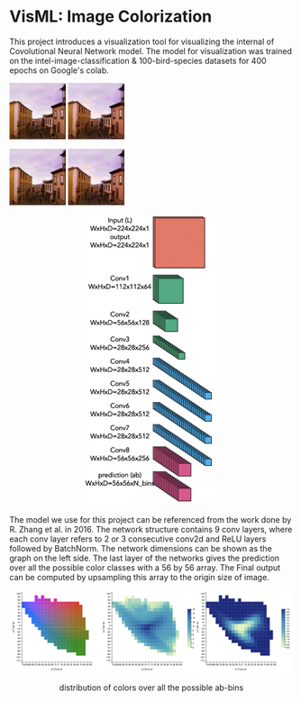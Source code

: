 # VisML: Image Colorization
This project introduces a visualization tool for visualizing the internal of Covolutional Neural Network model. The model for visualization was trained on the intel-image-classification & 100-bird-species datasets for 400 epochs on Google's colab.
<p float="left">
  <img src="https://github.com/zilixie/VisML-Colorize/blob/master/resources/act0/target.jpg" width="100" />
  <img src="https://github.com/zilixie/VisML-Colorize/blob/master/resources/act0/predict.jpg" width="100" /> 
</p>
<p float="left">
  <img src="https://github.com/zilixie/VisML-Colorize/blob/master/resources/act0/target.jpg" width="100" />
  <img src="https://github.com/zilixie/VisML-Colorize/blob/master/resources/act0/predict.jpg" width="100" /> 
</p>

<p align="center">
<img src="https://github.com/zilixie/VisML-Colorize/blob/master/images/Screen%20Shot%202020-07-12%20at%2010.42.11%20PM.png" width="240">
</p>

The model we use for this project can be referenced from the work done by R. Zhang et al. in 2016. The network structure contains 9 conv layers, where each conv layer refers to 2 or 3 consecutive conv2d and ReLU layers followed by BatchNorm. The network dimensions can be shown as the graph on the left side. The last layer of the networks gives the prediction over all the possible color classes with a 56 by 56 array. The Final output can be computed by upsampling this array to the origin size of image.

<img src="https://github.com/zilixie/VisML-Colorize/blob/master/images/Screen%20Shot%202020-07-12%20at%2010.42.48%20PM.png">
<p align="center">distribution of colors over all the possible ab-bins </p>
